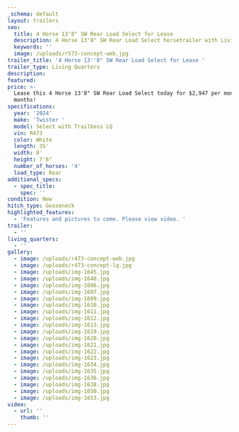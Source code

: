 ```yaml
---
_schema: default
layout: trailers
seo:
  title: 4 Horse 13'8" SW Rear Load Select for Lease
  description: 4 Horse 13'8" SW Rear Load Select horsetrailer with Living Quarters
  keywords: ''
  image: /uploads/r573-concept-web.jpg
trailer_title: '4 Horse 13''8" SW Rear Load Select for Lease '
trailer_type: Living Quarters
description:
featured:
price: >-
  Lease this 4 Horse 13'8" SW Rear Load Select today for $2,947 per month for 36
  months! 
specifications:
  year: '2024'
  make: 'Twister '
  model: Select with Trailboss LQ
  vin: R473
  color: White
  length: 35'
  width: 8'
  height: 7'6"
  number_of_horses: '4'
  load_type: Rear
additional_specs:
  - spec_title:
    spec: ''
condition: New
hitch_type: Gooseneck
highlighted_features:
  - 'Features and pictures to come. Please view video. '
trailer:
  - ''
living_quarters:
  - ''
gallery:
  - image: /uploads/r473-concept-web.jpg
  - image: /uploads/r473-concept-lq.jpg
  - image: /uploads/img-1645.jpg
  - image: /uploads/img-1640.jpg
  - image: /uploads/img-1606.jpg
  - image: /uploads/img-1607.jpg
  - image: /uploads/img-1609.jpg
  - image: /uploads/img-1610.jpg
  - image: /uploads/img-1611.jpg
  - image: /uploads/img-1612.jpg
  - image: /uploads/img-1613.jpg
  - image: /uploads/img-1619.jpg
  - image: /uploads/img-1620.jpg
  - image: /uploads/img-1621.jpg
  - image: /uploads/img-1622.jpg
  - image: /uploads/img-1623.jpg
  - image: /uploads/img-1634.jpg
  - image: /uploads/img-1635.jpg
  - image: /uploads/img-1636.jpg
  - image: /uploads/img-1638.jpg
  - image: /uploads/img-1650.jpg
  - image: /uploads/img-1653.jpg
video:
  - url: ''
    thumb: ''
---
```

